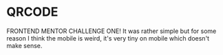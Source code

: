 # QRCODE
FRONTEND MENTOR CHALLENGE ONE! It was rather simple but for some reason I think the mobile is weird, it's very tiny on mobile which doesn't make sense.
